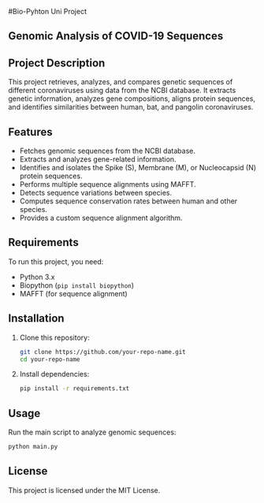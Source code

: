 #Bio-Pyhton Uni Project

## Genomic Analysis of COVID-19 Sequences

## Project Description
This project retrieves, analyzes, and compares genetic sequences of different coronaviruses using data from the NCBI database. It extracts genetic information, analyzes gene compositions, aligns protein sequences, and identifies similarities between human, bat, and pangolin coronaviruses.

## Features
- Fetches genomic sequences from the NCBI database.
- Extracts and analyzes gene-related information.
- Identifies and isolates the Spike (S), Membrane (M), or Nucleocapsid (N) protein sequences.
- Performs multiple sequence alignments using MAFFT.
- Detects sequence variations between species.
- Computes sequence conservation rates between human and other species.
- Provides a custom sequence alignment algorithm.

## Requirements
To run this project, you need:
- Python 3.x
- Biopython (`pip install biopython`)
- MAFFT (for sequence alignment)

## Installation
1. Clone this repository:
   ```bash
   git clone https://github.com/your-repo-name.git
   cd your-repo-name
   ```
2. Install dependencies:
   ```bash
   pip install -r requirements.txt
   ```

## Usage
Run the main script to analyze genomic sequences:
   ```bash
   python main.py
   ```

## License
This project is licensed under the MIT License.
